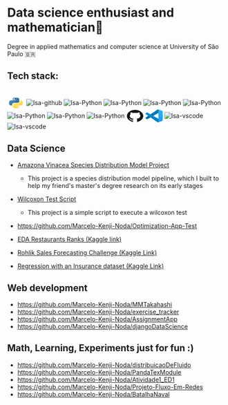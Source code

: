 # Data science enthusiast and mathematician👋

Degree in applied mathematics and computer science at University of São Paulo 🇧🇷

## Tech stack:

<div style="display: inline_block"><br>
<img align="center" alt="Isa-Python" height="30" width="40" src="https://raw.githubusercontent.com/devicons/devicon/master/icons/python/python-original.svg">
<img  align="center" alt="Isa-github" height="30" width="40" src="https://cdn.jsdelivr.net/gh/devicons/devicon@latest/icons/scikitlearn/scikitlearn-original.svg"/>
<img align="center" alt="Isa-Python" height="30" width="40" src="https://cdn.jsdelivr.net/gh/devicons/devicon@latest/icons/matplotlib/matplotlib-original-wordmark.svg">
<img align="center" alt="Isa-Python" height="30" width="40" src="https://cdn.jsdelivr.net/gh/devicons/devicon@latest/icons/react/react-original.svg">
<img align="center" alt="Isa-Python" height="30" width="40" src="https://cdn.jsdelivr.net/gh/devicons/devicon@latest/icons/html5/html5-original.svg">
<img align="center" alt="Isa-Python" height="30" width="40" src="https://cdn.jsdelivr.net/gh/devicons/devicon@latest/icons/css3/css3-original.svg">
<img align="center" alt="Isa-Python" height="30" width="40"  src="https://cdn.jsdelivr.net/gh/devicons/devicon@latest/icons/javascript/javascript-original.svg">
<img align="center" alt="Isa-Python" height="30" width="40" src="https://cdn.jsdelivr.net/gh/devicons/devicon@latest/icons/django/django-plain.svg">
<img align="center" alt="Isa-Python" height="30" width="40" src="https://cdn.jsdelivr.net/gh/devicons/devicon@latest/icons/streamlit/streamlit-original.svg">
<img align="center" alt="Isa-github" height="30" width="40" src="https://raw.githubusercontent.com/devicons/devicon/master/icons/github/github-original.svg">
<img align="center" alt="Isa-vscode" height="30" width="40" src="https://raw.githubusercontent.com/devicons/devicon/master/icons/vscode/vscode-original.svg">
<img align="center" alt="Isa-vscode" height="30" width="40" src="https://cdn.jsdelivr.net/gh/devicons/devicon@latest/icons/git/git-original.svg">
<img align="center" alt="Isa-vscode" height="30" width="40" src="https://cdn.jsdelivr.net/gh/devicons/devicon@latest/icons/amazonwebservices/amazonwebservices-original-wordmark.svg" >
</div>

## Data Science

- [Amazona Vinacea Species Distribution Model Project](https://github.com/Marcelo-Kenji-Noda/sdm-amazona-vinacea) 

    - This project is a species distribution model pipeline, which I built to help my friend's master's degree research on its early stages

- [Wilcoxon Test Script](https://github.com/Marcelo-Kenji-Noda/wilcoxon-test-simple-code-analysis)
    - This project is a simple script to execute a wilcoxon test

- https://github.com/Marcelo-Kenji-Noda/Optimization-App-Test

- [EDA Restaurants Ranks (Kaggle link)](https://www.kaggle.com/code/marcelokenjinoda/eda-restaurants-ranks)

- [Rohlik Sales Forecasting Challenge (Kaggle Link)](https://www.kaggle.com/code/marcelokenjinoda/rohlik-sales-forecasting-challenge-mknoda/edit)

- [Regression with an Insurance dataset (Kaggle Link)](https://www.kaggle.com/code/marcelokenjinoda/marcelo-kenji-regression-insurance-dataset)

## Web development
- https://github.com/Marcelo-Kenji-Noda/MMTakahashi
- https://github.com/Marcelo-Kenji-Noda/exercise_tracker
- https://github.com/Marcelo-Kenji-Noda/AssignmentApp
- https://github.com/Marcelo-Kenji-Noda/djangoDataScience

## Math, Learning, Experiments just for fun :)

- https://github.com/Marcelo-Kenji-Noda/distribuicaoDeFluido
- https://github.com/Marcelo-Kenji-Noda/PandaTexModule
- https://github.com/Marcelo-Kenji-Noda/Atividade1_ED1
- https://github.com/Marcelo-Kenji-Noda/Projeto-Fluxo-Em-Redes
- https://github.com/Marcelo-Kenji-Noda/BatalhaNaval

